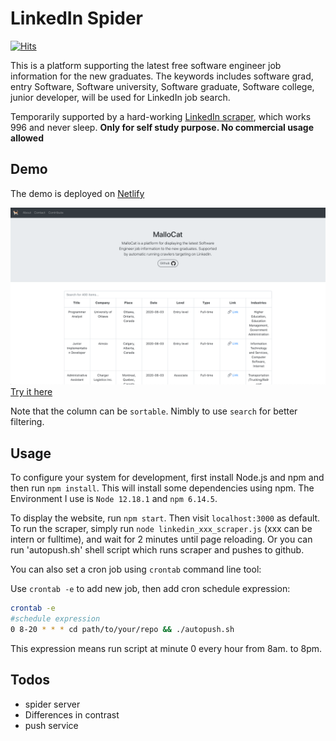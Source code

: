 # LinkedIn Spider

[![Hits](https://hits.seeyoufarm.com/api/count/incr/badge.svg?url=https%3A%2F%2Flinkedin-spider.netlify.app)](https://hits.seeyoufarm.com)

This is a platform supporting the latest free software engineer job information for the new graduates.
The keywords includes software grad, entry Software, Software university, Software graduate, Software college, junior developer, will be used for LinkedIn job search.

Temporarily supported by a hard-working [LinkedIn scraper](https://www.npmjs.com/package/linkedin-jobs-scraper), which works 996 and never sleep.
**Only for self study purpose. No commercial usage allowed**

## Demo

The demo is deployed on [Netlify](https://www.netlify.com)

![Screenshot](./demo.png)
[Try it here](https://linkedin-spider.netlify.app)

Note that the column can be `sortable`. Nimbly to use `search` for better filtering.

## Usage

To configure your system for development, first install Node.js and npm and
then run `npm install`. This will install some dependencies using npm. The Environment
I use is `Node 12.18.1` and `npm 6.14.5`.

To display the website, run `npm start`. Then visit `localhost:3000` as default. To run the
scraper, simply run `node linkedin_xxx_scraper.js` (xxx can be intern or fulltime), and wait for 2 minutes until page reloading.  Or you can run 'autopush.sh' shell script which runs scraper and pushes to github.

You can also set a cron job using `crontab` command line tool:

Use `crontab -e` to add new job, then add cron schedule expression:

```bash
crontab -e
#schedule expression
0 8-20 * * * cd path/to/your/repo && ./autopush.sh
```

This expression means run script at minute 0 every hour from 8am. to 8pm.

## Todos

- spider server
- Differences in contrast
- push service
